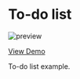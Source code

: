 # To-do list

![preview](../../../mavo-examples/todo/assets/images/preview.jpg "Preview")

[View Demo](https://valterkraemer.github.io/mavo-firebase/examples/todo/)

To-do list example.
